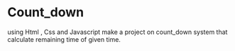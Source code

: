 # Count_down
using Html , Css and Javascript make a project on count_down system that calculate remaining time of given time.
